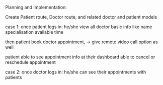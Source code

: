 Planning and Implementation:

Create Patient route, Doctor route, and related doctor and patient models 

case 1:
once patient logs in:
he/she view all doctor basic info like name specialisation available time


then patient book doctor appointment, -> give remote video call option as well

patient able to see appointment info at their dashboard
able to cancel or reschedule appointment

case 2:
once doctor logs in:
he/she can see their appointments with patients
